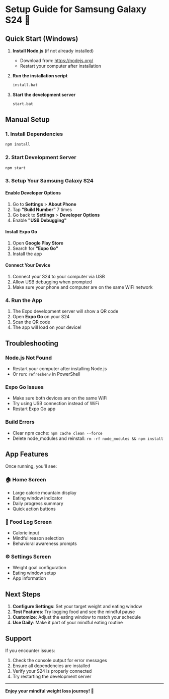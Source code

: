 # Setup Guide for Samsung Galaxy S24 📱

## Quick Start (Windows)

1. **Install Node.js** (if not already installed)
   - Download from: https://nodejs.org/
   - Restart your computer after installation

2. **Run the installation script**
   ```bash
   install.bat
   ```

3. **Start the development server**
   ```bash
   start.bat
   ```

## Manual Setup

### 1. Install Dependencies
```bash
npm install
```

### 2. Start Development Server
```bash
npm start
```

### 3. Setup Your Samsung Galaxy S24

#### Enable Developer Options
1. Go to **Settings** > **About Phone**
2. Tap **"Build Number"** 7 times
3. Go back to **Settings** > **Developer Options**
4. Enable **"USB Debugging"**

#### Install Expo Go
1. Open **Google Play Store**
2. Search for **"Expo Go"**
3. Install the app

#### Connect Your Device
1. Connect your S24 to your computer via USB
2. Allow USB debugging when prompted
3. Make sure your phone and computer are on the same WiFi network

### 4. Run the App
1. The Expo development server will show a QR code
2. Open **Expo Go** on your S24
3. Scan the QR code
4. The app will load on your device!

## Troubleshooting

### Node.js Not Found
- Restart your computer after installing Node.js
- Or run: `refreshenv` in PowerShell

### Expo Go Issues
- Make sure both devices are on the same WiFi
- Try using USB connection instead of WiFi
- Restart Expo Go app

### Build Errors
- Clear npm cache: `npm cache clean --force`
- Delete node_modules and reinstall: `rm -rf node_modules && npm install`

## App Features

Once running, you'll see:

### 🏠 Home Screen
- Large calorie mountain display
- Eating window indicator
- Daily progress summary
- Quick action buttons

### 🍎 Food Log Screen
- Calorie input
- Mindful reason selection
- Behavioral awareness prompts

### ⚙️ Settings Screen
- Weight goal configuration
- Eating window setup
- App information

## Next Steps

1. **Configure Settings**: Set your target weight and eating window
2. **Test Features**: Try logging food and see the mindful pause
3. **Customize**: Adjust the eating window to match your schedule
4. **Use Daily**: Make it part of your mindful eating routine

## Support

If you encounter issues:
1. Check the console output for error messages
2. Ensure all dependencies are installed
3. Verify your S24 is properly connected
4. Try restarting the development server

---

**Enjoy your mindful weight loss journey! 🌲** 